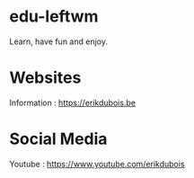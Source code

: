 # edu-leftwm

Learn, have fun and enjoy.

# Websites

Information : https://erikdubois.be


# Social Media

Youtube  : https://www.youtube.com/erikdubois
